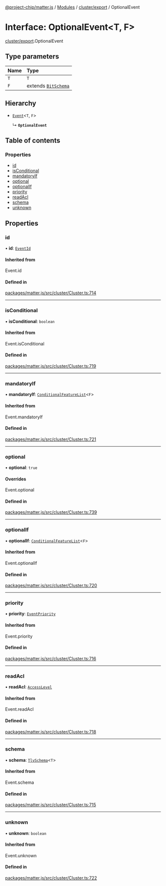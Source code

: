 [@project-chip/matter.js](../README.md) / [Modules](../modules.md) / [cluster/export](../modules/cluster_export.md) / OptionalEvent

# Interface: OptionalEvent<T, F\>

[cluster/export](../modules/cluster_export.md).OptionalEvent

## Type parameters

| Name | Type |
| :------ | :------ |
| `T` | `T` |
| `F` | extends [`BitSchema`](../modules/schema_export.md#bitschema) |

## Hierarchy

- [`Event`](../modules/cluster_export.md#event)<`T`, `F`\>

  ↳ **`OptionalEvent`**

## Table of contents

### Properties

- [id](cluster_export.OptionalEvent.md#id)
- [isConditional](cluster_export.OptionalEvent.md#isconditional)
- [mandatoryIf](cluster_export.OptionalEvent.md#mandatoryif)
- [optional](cluster_export.OptionalEvent.md#optional)
- [optionalIf](cluster_export.OptionalEvent.md#optionalif)
- [priority](cluster_export.OptionalEvent.md#priority)
- [readAcl](cluster_export.OptionalEvent.md#readacl)
- [schema](cluster_export.OptionalEvent.md#schema)
- [unknown](cluster_export.OptionalEvent.md#unknown)

## Properties

### id

• **id**: [`EventId`](../modules/datatype_export.md#eventid)

#### Inherited from

Event.id

#### Defined in

[packages/matter.js/src/cluster/Cluster.ts:714](https://github.com/project-chip/matter.js/blob/be83914/packages/matter.js/src/cluster/Cluster.ts#L714)

___

### isConditional

• **isConditional**: `boolean`

#### Inherited from

Event.isConditional

#### Defined in

[packages/matter.js/src/cluster/Cluster.ts:719](https://github.com/project-chip/matter.js/blob/be83914/packages/matter.js/src/cluster/Cluster.ts#L719)

___

### mandatoryIf

• **mandatoryIf**: [`ConditionalFeatureList`](../modules/cluster_export.md#conditionalfeaturelist)<`F`\>

#### Inherited from

Event.mandatoryIf

#### Defined in

[packages/matter.js/src/cluster/Cluster.ts:721](https://github.com/project-chip/matter.js/blob/be83914/packages/matter.js/src/cluster/Cluster.ts#L721)

___

### optional

• **optional**: ``true``

#### Overrides

Event.optional

#### Defined in

[packages/matter.js/src/cluster/Cluster.ts:739](https://github.com/project-chip/matter.js/blob/be83914/packages/matter.js/src/cluster/Cluster.ts#L739)

___

### optionalIf

• **optionalIf**: [`ConditionalFeatureList`](../modules/cluster_export.md#conditionalfeaturelist)<`F`\>

#### Inherited from

Event.optionalIf

#### Defined in

[packages/matter.js/src/cluster/Cluster.ts:720](https://github.com/project-chip/matter.js/blob/be83914/packages/matter.js/src/cluster/Cluster.ts#L720)

___

### priority

• **priority**: [`EventPriority`](../enums/cluster_export.EventPriority.md)

#### Inherited from

Event.priority

#### Defined in

[packages/matter.js/src/cluster/Cluster.ts:716](https://github.com/project-chip/matter.js/blob/be83914/packages/matter.js/src/cluster/Cluster.ts#L716)

___

### readAcl

• **readAcl**: [`AccessLevel`](../enums/cluster_export.AccessLevel.md)

#### Inherited from

Event.readAcl

#### Defined in

[packages/matter.js/src/cluster/Cluster.ts:718](https://github.com/project-chip/matter.js/blob/be83914/packages/matter.js/src/cluster/Cluster.ts#L718)

___

### schema

• **schema**: [`TlvSchema`](../classes/tlv_export.TlvSchema.md)<`T`\>

#### Inherited from

Event.schema

#### Defined in

[packages/matter.js/src/cluster/Cluster.ts:715](https://github.com/project-chip/matter.js/blob/be83914/packages/matter.js/src/cluster/Cluster.ts#L715)

___

### unknown

• **unknown**: `boolean`

#### Inherited from

Event.unknown

#### Defined in

[packages/matter.js/src/cluster/Cluster.ts:722](https://github.com/project-chip/matter.js/blob/be83914/packages/matter.js/src/cluster/Cluster.ts#L722)
